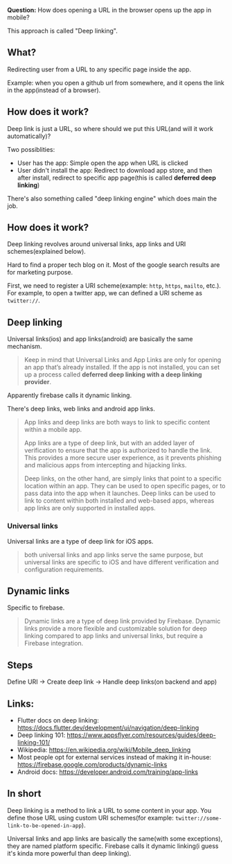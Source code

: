 **Question:** How does opening a URL in the browser opens up the app in mobile?

This approach is called "Deep linking".

## What?

Redirecting user from a URL to any specific page inside the app.

Example: when you open a github url from somewhere, and it opens the link in the app(instead of a browser).

## How does it work?

Deep link is just a URL, so where should we put this URL(and will it work automatically)?

Two possiblities:

- User has the app: Simple open the app when URL is clicked
- User didn't install the app: Redirect to download app store, and then after install, redirect to specific app page(this is called **deferred deep linking**)

There's also something called "deep linking engine" which does main the job.

## How does it work?

Deep linking revolves around universal links, app links and URI schemes(explained below).

Hard to find a proper tech blog on it. Most of the google search results are for marketing purpose.

First, we need to register a URI scheme(example: `http`, `https`, `mailto`, etc.). For example, to open a twitter app, we can defined a URI scheme as `twitter://`.

## Deep linking

Universal links(ios) and app links(android) are basically the same mechanism.

> Keep in mind that Universal Links and App Links are only for opening an app that’s already installed. If the app is not installed, you can set up a process called **deferred deep linking with a deep linking provider**.

Apparently firebase calls it dynamic linking.

There's deep links, web links and android app links.

> App links and deep links are both ways to link to specific content within a mobile app.
>
> App links are a type of deep link, but with an added layer of verification to ensure that the app is authorized to handle the link. This provides a more secure user experience, as it prevents phishing and malicious apps from intercepting and hijacking links.
>
> Deep links, on the other hand, are simply links that point to a specific location within an app. They can be used to open specific pages, or to pass data into the app when it launches. Deep links can be used to link to content within both installed and web-based apps, whereas app links are only supported in installed apps.

### Universal links

Universal links are a type of deep link for iOS apps.

> both universal links and app links serve the same purpose, but universal links are specific to iOS and have different verification and configuration requirements.

## Dynamic links

Specific to firebase.

> Dynamic links are a type of deep link provided by Firebase. Dynamic links provide a more flexible and customizable solution for deep linking compared to app links and universal links, but require a Firebase integration.

## Steps

Define URI -> Create deep link -> Handle deep links(on backend and app)

## Links:

- Flutter docs on deep linking: https://docs.flutter.dev/development/ui/navigation/deep-linking
- Deep linking 101: https://www.appsflyer.com/resources/guides/deep-linking-101/
- Wikipedia: https://en.wikipedia.org/wiki/Mobile_deep_linking
- Most people opt for external services instead of making it in-house: https://firebase.google.com/products/dynamic-links
- Android docs: https://developer.android.com/training/app-links

## In short

Deep linking is a method to link a URL to some content in your app. You define those URL using custom URI schemes(for example: `twitter://some-link-to-be-opened-in-app`).

Universal links and app links are basically the same(with some exceptions), they are named platform specific. Firebase calls it dynamic linking(i guess it's kinda more powerful than deep linking).
